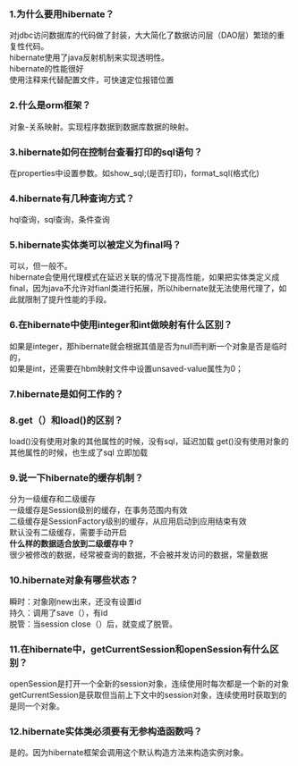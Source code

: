 ### 1.为什么要用hibernate？
对jdbc访问数据库的代码做了封装，大大简化了数据访问层（DAO层）繁琐的重复性代码。<br>
hibernate使用了java反射机制来实现透明性。<br>
hibernate的性能很好<br>
使用注释来代替配置文件，可快速定位报错位置<br>
### 2.什么是orm框架？
对象-关系映射。实现程序数据到数据库数据的映射。
### 3.hibernate如何在控制台查看打印的sql语句？
在properties中设置参数。如show_sql;(是否打印)，format_sql(格式化)
### 4.hibernate有几种查询方式？
hql查询，sql查询，条件查询
### 5.hibernate实体类可以被定义为final吗？
可以，但一般不。<br>
hibernate会使用代理模式在延迟关联的情况下提高性能，如果把实体类定义成final，因为java不允许对fianl类进行拓展，所以hibernate就无法使用代理了，如此就限制了提升性能的手段。
### 6.在hibernate中使用integer和int做映射有什么区别？
如果是integer，那hibernate就会根据其值是否为null而判断一个对象是否是临时的，<br>
如果是int，还需要在hbm映射文件中设置unsaved-value属性为0；
### 7.hibernate是如何工作的？
### 8.get（）和load()的区别？
load()没有使用对象的其他属性的时候，没有sql，延迟加载
get()没有使用对象的其他属性的时候，也生成了sql 立即加载
### 9.说一下hibernate的缓存机制？
分为一级缓存和二级缓存<br>
一级缓存是Session级别的缓存，在事务范围内有效<br>
二级缓存是SessionFactory级别的缓存，从应用启动到应用结束有效<br>
默认没有二级缓存，需要手动开启<br>
**什么样的数据适合放到二级缓存中？**<br>
很少被修改的数据，经常被查询的数据，不会被并发访问的数据，常量数据
### 10.hibernate对象有哪些状态？
瞬时：对象刚new出来，还没有设置id<br>
持久：调用了save（），有id<br>
脱管：当session close（）后，就变成了脱管。
### 11.在hibernate中，getCurrentSession和openSession有什么区别？
openSession是打开一个全新的session对象，连续使用时每次都是一个新的对象<br>
getCurrentSession是获取但当前上下文中的session对象，连续使用时获取到的是同一个对象。
### 12.hibernate实体类必须要有无参构造函数吗？
是的。因为hibernate框架会调用这个默认构造方法来构造实例对象。
